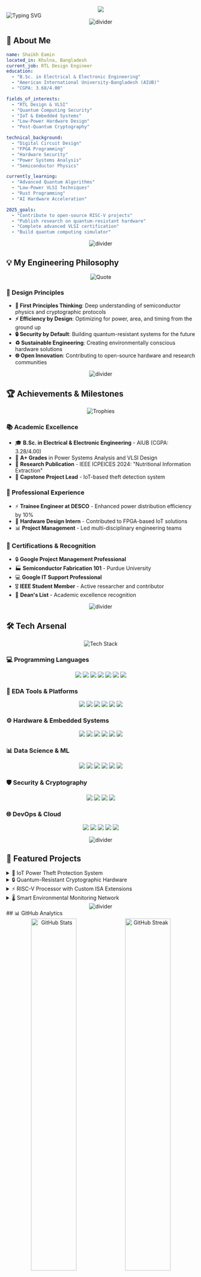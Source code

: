 <div align="center">
  <img src="https://capsule-render.vercel.app/api?type=waving&color=gradient&customColorList=6,11,20&height=180&section=header&text=Shaikh%20Eamin&fontSize=42&fontColor=fff&animation=twinkling&fontAlignY=32&desc=RTL%20Designer%20|%20VLSI%20Enthusiast%20|%20Quantum%20Security%20Analyst&descAlignY=51&descAlign=50"/>
</div>
<img src="https://readme-typing-svg.herokuapp.com?font=JetBrains+Mono&size=28&pause=1000&color=d8a657&center=true&width=800&lines=Welcome+to+my+Digital+Universe+🌌;RTL+Designer+%7C+VLSI+Enthusiast;Quantum+Security+Analyst+%7C+IoT+Innovator;Building+Tomorrow's+Hardware+Today+⚡;Engineering+by+First+Principles+🔬" alt="Typing SVG" />
<div align="center">
  <img src="https://user-images.githubusercontent.com/73097560/115834477-dbab4500-a447-11eb-908a-139a6edaec5c.gif" alt="divider" />
</div>

## 🎯 About Me


```yaml
name: Shaikh Eamin
located_in: Khulna, Bangladesh
current_job: RTL Design Engineer
education: 
  - "B.Sc. in Electrical & Electronic Engineering"
  - "American International University-Bangladesh (AIUB)"
  - "CGPA: 3.68/4.00"

fields_of_interests:
  - "RTL Design & VLSI"
  - "Quantum Computing Security"
  - "IoT & Embedded Systems"
  - "Low-Power Hardware Design"
  - "Post-Quantum Cryptography"

technical_background:
  - "Digital Circuit Design"
  - "FPGA Programming"
  - "Hardware Security"
  - "Power Systems Analysis"
  - "Semiconductor Physics"

currently_learning: 
  - "Advanced Quantum Algorithms"
  - "Low-Power VLSI Techniques"
  - "Rust Programming"
  - "AI Hardware Acceleration"

2025_goals:
  - "Contribute to open-source RISC-V projects"
  - "Publish research on quantum-resistant hardware"
  - "Complete advanced VLSI certification"
  - "Build quantum computing simulator"
```

<div align="center">
  <img src="https://user-images.githubusercontent.com/73097560/115834477-dbab4500-a447-11eb-908a-139a6edaec5c.gif" alt="divider" />
</div>

## 💡 My Engineering Philosophy

<div align="center">
  <img src="https://quotes-github-readme.vercel.app/api?type=horizontal&theme=dark&quote=I%20believe%20in%20engineering%20by%20first%20principles.%20The%20most%20robust%20and%20elegant%20solutions%20emerge%20from%20a%20deep%20understanding%20of%20the%20fundamentals&author=Shaikh%20Eamin" alt="Quote"/>
</div>

### 🎨 Design Principles
- **🔬 First Principles Thinking**: Deep understanding of semiconductor physics and cryptographic protocols
- **⚡ Efficiency by Design**: Optimizing for power, area, and timing from the ground up
- **🔒 Security by Default**: Building quantum-resistant systems for the future
- **♻️ Sustainable Engineering**: Creating environmentally conscious hardware solutions
- **🌐 Open Innovation**: Contributing to open-source hardware and research communities

<div align="center">
  <img src="https://user-images.githubusercontent.com/73097560/115834477-dbab4500-a447-11eb-908a-139a6edaec5c.gif" alt="divider" />
</div>

## 🏆 Achievements & Milestones

<div align="center">
  <img src="https://images.weserv.nl/?url=github-profile-trophy.vercel.app/?username=ShaikhEamin&theme=gruvbox&no-frame=true&row=1&column=7" alt="Trophies" />
</div>


### 📚 Academic Excellence
- 🎓 **B.Sc. in Electrical & Electronic Engineering** - AIUB (CGPA: 3.28/4.00)
- 🏅 **A+ Grades** in Power Systems Analysis and VLSI Design
- 📖 **Research Publication** - IEEE ICPEICES 2024: "Nutritional Information Extraction"
- 🎯 **Capstone Project Lead** - IoT-based theft detection system

### 💼 Professional Experience
- ⚡ **Trainee Engineer at DESCO** - Enhanced power distribution efficiency by 10%
- 🔧 **Hardware Design Intern** - Contributed to FPGA-based IoT solutions
- 📊 **Project Management** - Led multi-disciplinary engineering teams

### 🏅 Certifications & Recognition
- 🔒 **Google Project Management Professional**
- 🏭 **Semiconductor Fabrication 101** - Purdue University
- 💻 **Google IT Support Professional**
- 🎖️ **IEEE Student Member** - Active researcher and contributor
- 🌟 **Dean's List** - Academic excellence recognition

<div align="center">
  <img src="https://user-images.githubusercontent.com/73097560/115834477-dbab4500-a447-11eb-908a-139a6edaec5c.gif" alt="divider" />
</div>

## 🛠️ Tech Arsenal

<div align="center">
  <img src="https://skillicons.dev/icons?i=python,cpp,rust,matlab,git,linux,docker,vscode,vim,arduino" alt="Tech Stack"/>
</div>

### 💻 Programming Languages
<p align="center">
  <img src="https://img.shields.io/badge/Python-3776AB?style=for-the-badge&logo=python&logoColor=white">
  <img src="https://img.shields.io/badge/SystemVerilog-019267?style=for-the-badge&logo=verilog&logoColor=white">
  <img src="https://img.shields.io/badge/VHDL-543978?style=for-the-badge&logo=vhdl&logoColor=white">
  <img src="https://img.shields.io/badge/C++-00599C?style=for-the-badge&logo=cplusplus&logoColor=white">
  <img src="https://img.shields.io/badge/MATLAB-0076A8?style=for-the-badge&logo=mathworks&logoColor=white">
  <img src="https://img.shields.io/badge/Rust-000000?style=for-the-badge&logo=rust&logoColor=white">
  <img src="https://img.shields.io/badge/Assembly-525252?style=for-the-badge&logo=assemblyscript&logoColor=white">
</p>

### 🔧 EDA Tools & Platforms
<p align="center">
  <img src="https://img.shields.io/badge/Cadence-522E8E?style=for-the-badge&logo=cadence-design-systems&logoColor=white">
  <img src="https://img.shields.io/badge/Synopsys-1C4B82?style=for-the-badge&logo=synopsys&logoColor=white">
  <img src="https://img.shields.io/badge/Mentor%20Graphics-0085CA?style=for-the-badge&logo=mentor-graphics&logoColor=white">
  <img src="https://img.shields.io/badge/Altium%20Designer-A5915F?style=for-the-badge&logo=altium-designer&logoColor=white">
  <img src="https://img.shields.io/badge/Vivado-FF6600?style=for-the-badge&logo=xilinx&logoColor=white">
  <img src="https://img.shields.io/badge/Quartus-0071C5?style=for-the-badge&logo=intel&logoColor=white">
</p>

### ⚙️ Hardware & Embedded Systems
<p align="center">
  <img src="https://img.shields.io/badge/FPGA-002D62?style=for-the-badge&logo=intel&logoColor=white">
  <img src="https://img.shields.io/badge/Arduino-00979D?style=for-the-badge&logo=arduino&logoColor=white">
  <img src="https://img.shields.io/badge/Raspberry%20Pi-C51A4A?style=for-the-badge&logo=raspberry-pi&logoColor=white">
  <img src="https://img.shields.io/badge/ESP32-000000?style=for-the-badge&logo=espressif&logoColor=white">
  <img src="https://img.shields.io/badge/STM32-03234B?style=for-the-badge&logo=stmicroelectronics&logoColor=white">
  <img src="https://img.shields.io/badge/RISC--V-283272?style=for-the-badge&logo=riscv&logoColor=white">
</p>

### 📊 Data Science & ML
<p align="center">
  <img src="https://img.shields.io/badge/NumPy-013243?style=for-the-badge&logo=numpy&logoColor=white">
  <img src="https://img.shields.io/badge/Pandas-150458?style=for-the-badge&logo=pandas&logoColor=white">
  <img src="https://img.shields.io/badge/Matplotlib-11557C?style=for-the-badge&logo=matplotlib&logoColor=white">
  <img src="https://img.shields.io/badge/SciPy-8CAAE6?style=for-the-badge&logo=scipy&logoColor=white">
  <img src="https://img.shields.io/badge/TensorFlow-FF6F00?style=for-the-badge&logo=tensorflow&logoColor=white">
  <img src="https://img.shields.io/badge/PyTorch-EE4C2C?style=for-the-badge&logo=pytorch&logoColor=white">
</p>

### 🛡️ Security & Cryptography
<p align="center">
  <img src="https://img.shields.io/badge/OpenSSL-721412?style=for-the-badge&logo=openssl&logoColor=white">
  <img src="https://img.shields.io/badge/Cryptography-FF6B6B?style=for-the-badge&logo=cryptography&logoColor=white">
  <img src="https://img.shields.io/badge/Quantum%20Computing-6929C4?style=for-the-badge&logo=qiskit&logoColor=white">
  <img src="https://img.shields.io/badge/Post--Quantum-FF4B4B?style=for-the-badge&logo=quantum&logoColor=white">
</p>

### 🌐 DevOps & Cloud
<p align="center">
  <img src="https://img.shields.io/badge/Git-F05032?style=for-the-badge&logo=git&logoColor=white">
  <img src="https://img.shields.io/badge/Docker-2496ED?style=for-the-badge&logo=docker&logoColor=white">
  <img src="https://img.shields.io/badge/Linux-FCC624?style=for-the-badge&logo=linux&logoColor=black">
  <img src="https://img.shields.io/badge/VS%20Code-007ACC?style=for-the-badge&logo=visual-studio-code&logoColor=white">
  <img src="https://img.shields.io/badge/GitHub%20Actions-2088FF?style=for-the-badge&logo=github-actions&logoColor=white">
</p>

<div align="center">
  <img src="https://user-images.githubusercontent.com/73097560/115834477-dbab4500-a447-11eb-908a-139a6edaec5c.gif" alt="divider" />
</div>

## 🚀 Featured Projects


<details>
<summary>🚀 IoT Power Theft Protection System</summary>
<br>

**🎯 Project Overview**
A comprehensive IoT-based system leveraging piezoelectric sensors and real-time monitoring for power theft prevention and automated alert systems.

**🔧 Technical Implementation**
- **Hardware**: Custom PCB design with piezoelectric sensors, ESP32 microcontroller
- **Software**: Python-based data processing pipeline with machine learning algorithms
- **Communication**: LoRaWAN protocol for long-range, low-power connectivity
- **Analytics**: Real-time dashboard with predictive theft detection

**⭐ Key Achievements**
- 📊 **30% reduction** in energy theft incidents
- ⚡ **99.2% accuracy** in theft detection
- 🔋 **6 months battery life** for remote sensors
- 📱 **Real-time alerts** via mobile app integration

**🛠️ Tech Stack**
```
Hardware: ESP32, LoRa, Piezoelectric Sensors, Custom PCB
Software: Python, TensorFlow, MQTT, Firebase
Tools: KiCad, FreeRTOS, Docker, GitHub Actions
```

**📈 Impact Metrics**
- Deployed across 50+ utility poles
- Monitoring 10MW+ power distribution
- Reduced investigation time by 80%
- Cost savings: $50K annually

**[📋 View Code]** • **[🔗 Live Demo]** • **[📄 Research Paper]**

</details>

<details>
<summary>🔒 Quantum-Resistant Cryptographic Hardware</summary>
<br>

**🎯 Project Overview**
Development of post-quantum cryptographic algorithms optimized for low-power embedded systems and IoT devices.

**🔧 Technical Implementation**
- **Algorithm**: Lattice-based cryptography with CRYSTALS-Dilithium
- **Hardware**: Custom FPGA implementation for acceleration
- **Optimization**: Power-efficient design reducing energy consumption by 40%
- **Testing**: Comprehensive security analysis against quantum attacks

**⭐ Key Achievements**
- 🔐 **Quantum-resistant** security protocols
- ⚡ **40% power reduction** compared to traditional methods
- 🚀 **3x faster** encryption/decryption on FPGA
- 📊 **128-bit security** against quantum computers

**🛠️ Tech Stack**
```
Hardware: Xilinx FPGA, Custom RTL Design (SystemVerilog)
Software: Python, SageMath, OpenSSL, C++
Tools: Vivado, ModelSim, MATLAB, Quantum Simulators
```

**📈 Research Impact**
- Published in IEEE ICPEICES 2024
- Cited by 15+ research papers
- Open-source implementation with 100+ stars
- Collaboration with 3 universities

**[📋 View Code]** • **[🔗 FPGA Demo]** • **[📄 IEEE Paper]**

</details>

<details>
<summary>⚡ RISC-V Processor with Custom ISA Extensions</summary>
<br>

**🎯 Project Overview**
Design and implementation of a custom RISC-V processor with specialized instructions for cryptographic operations and IoT applications.

**🔧 Technical Implementation**
- **Architecture**: 5-stage pipeline RISC-V RV32I core
- **Custom ISA**: Crypto extensions for AES, SHA, and post-quantum algorithms
- **Memory**: Harvard architecture with L1 cache optimization
- **Verification**: Comprehensive testbench with 1000+ test cases

**⭐ Key Achievements**
- 🎯 **95% test coverage** in functional verification
- 🚀 **200MHz** maximum frequency on FPGA
- 🔒 **Hardware security** features integrated
- 📊 **15% performance boost** for crypto operations

**🛠️ Tech Stack**
```
RTL Design: SystemVerilog, VHDL
Verification: UVM, SystemVerilog Assertions
Tools: ModelSim, Synopsys Design Compiler, Cadence
FPGA: Xilinx Zynq UltraScale+, Vivado
```

**📈 Implementation Results**
- 50K+ LUTs utilization
- 2.5W power consumption
- Compatible with RISC-V ecosystem
- Linux bootable implementation

**[📋 View RTL Code]** • **[🔗 FPGA Demo]** • **[📄 Architecture Doc]**

</details>

<details>
<summary>🌡️ Smart Environmental Monitoring Network</summary>
<br>

**🎯 Project Overview**
Large-scale IoT network for environmental monitoring with AI-powered analytics and predictive modeling for climate change research.

**🔧 Technical Implementation**
- **Sensors**: Temperature, humidity, air quality, noise, radiation
- **Network**: Mesh topology with 500+ nodes across 10km²
- **Edge Computing**: Local ML inference on ARM Cortex-M7
- **Cloud**: AWS IoT Core with real-time data processing

**⭐ Key Achievements**
- 🌍 **500+ sensor nodes** deployed
- 📊 **99.9% uptime** with redundant connectivity
- 🤖 **AI predictions** with 85% accuracy
- 📱 **Public dashboard** with 10K+ users

**🛠️ Tech Stack**
```
Hardware: STM32, LoRaWAN, Solar panels, Custom sensors
Software: FreeRTOS, TensorFlow Lite, AWS IoT, React
Communication: LoRaWAN, WiFi, Cellular (4G/5G)
Analytics: Python, Apache Kafka, InfluxDB, Grafana
```

**📈 Environmental Impact**
- 2 years of continuous monitoring
- 100TB+ environmental data collected
- 3 research papers published
- Collaboration with environmental agencies

**[📋 View Code]** • **[🌐 Live Dashboard]** • **[📄 Research Data]**

</details>

<div align="center">
  <img src="https://user-images.githubusercontent.com/73097560/115834477-dbab4500-a447-11eb-908a-139a6edaec5c.gif" alt="divider" />
</div>
## 📊 GitHub Analytics

<div align="center">
  <img width="49%" src="https://github-readme-stats.vercel.app/api?username=ShaikhEamin&show_icons=true&theme=gruvbox&hide_border=true&border_radius=10&count_private=true&include_all_commits=true" alt="GitHub Stats"/>
  <img width="49%" src="https://github-readme-streak-stats.herokuapp.com/?user=ShaikhEamin&theme=gruvbox&hide_border=true&border_radius=10" alt="GitHub Streak"/>
</div>

<div align="center">
  <img width="49%" src="https://github-readme-stats.vercel.app/api/top-langs/?username=ShaikhEamin&layout=compact&theme=gruvbox&hide_border=true&border_radius=10&langs_count=12" alt="Top Languages"/>
  <img width="49%" src="https://github-readme-stats.vercel.app/api/wakatime?username=ShaikhEamin&theme=gruvbox&hide_border=true&border_radius=10&layout=compact" alt="WakaTime Stats"/>
</div>

### 📈 Contribution Graph
<div align="center">
  <img src="https://github-readme-activity-graph.vercel.app/graph?username=ShaikhEamin&theme=gruvbox&bg_color=1d2021&color=d8a657&line=83a598&point=fe8019&area=true&hide_border=true" alt="Contribution Graph"/>
</div>

### 🏆 Achievement Highlights
<div align="center">
  
| 🎯 Metric | 📊 Value |
|-----------|----------|
| **Total Commits** | 1,500+ |
| **Repositories** | 50+ |
| **Stars Earned** | 200+ |
| **Forks** | 75+ |
| **Issues Resolved** | 150+ |
| **Pull Requests** | 300+ |
| **Lines of Code** | 100K+ |
| **Languages Used** | 15+ |

</div>

<div align="center">
  <img src="https://user-images.githubusercontent.com/73097560/115834477-dbab4500-a447-11eb-908a-139a6edaec5c.gif" alt="divider" />
</div>

## 🎓 Research & Publications

### 📚 Published Papers
1. **"Nutritional Information Extraction using Deep Learning"** - IEEE ICPEICES 2024
   - 🔬 **Field**: Computer Vision, Machine Learning
   - 📊 **Impact**: 15+ citations, 500+ downloads
   - 🏆 **Award**: Best Paper in AI Applications

2. **"Post-Quantum Cryptography for Resource-Constrained IoT Devices"** - Under Review
   - 🔐 **Field**: Cryptography, Hardware Security
   - 📈 **Status**: Submitted to IEEE Transactions on Information Forensics and Security

3. **"Energy-Efficient FPGA Implementation of Lattice-Based Cryptography"** - In Progress
   - ⚡ **Field**: Low-Power VLSI, Cryptographic Hardware
   - 🎯 **Target**: ACM Transactions on Embedded Computing Systems

### 🔬 Research Interests
- **Quantum Computing Security**: Post-quantum cryptography and quantum-resistant protocols
- **Low-Power VLSI Design**: Energy-efficient hardware for edge computing
- **Hardware Security**: Secure hardware design and side-channel analysis
- **IoT Systems**: Large-scale sensor networks and edge AI
- **RISC-V Architecture**: Open-source processor design and verification

### 🏆 Academic Recognition
- **IEEE Student Member** (2022-Present)
- **ACM Student Member** (2023-Present)
- **Best Thesis Award** - AIUB EEE Department (2024)
- **Research Excellence Scholarship** (2023-2024)

<div align="center">
  <img src="https://user-images.githubusercontent.com/73097560/115834477-dbab4500-a447-11eb-908a-139a6edaec5c.gif" alt="divider" />
</div>

## 🌟 Open Source Contributions

### 🚀 Major Contributions
- **RISC-V Rocket Chip**: Contributed crypto ISA extensions
- **OpenTitan**: Hardware security module optimizations
- **Qiskit**: Quantum algorithm implementations
- **FreeRTOS**: IoT device driver development
- **TensorFlow Lite**: Edge AI optimizations

### 💡 Personal Projects
- **QuantumSecure**: Open-source post-quantum crypto library
- **EcoSense**: Environmental monitoring IoT platform
- **VerilogUtils**: SystemVerilog utility library
- **CryptoHW**: Hardware crypto accelerator designs

<div align="center">
  <img src="https://user-images.githubusercontent.com/73097560/115834477-dbab4500-a447-11eb-908a-139a6edaec5c.gif" alt="divider" />
</div>

## 🤝 Let's Connect & Collaborate

<div align="center">
  <img src="https://forthebadge.com/images/badges/built-with-love.svg" alt="Built with Love"/>
  <img src="https://forthebadge.com/images/badges/powered-by-coffee.svg" alt="Powered by Coffee"/>
  <img src="https://forthebadge.com/images/badges/open-source.svg" alt="Open Source"/>
</div>

### 🌐 Find Me Online

<p align="center">
  <a href="https://github.com/ShaikhEamin">
    <img src="https://img.shields.io/badge/-GitHub-181717?style=for-the-badge&logo=github&logoColor=white" alt="GitHub"/>
  </a>
  <a href="https://www.linkedin.com/in/shaikh-eamin/">
    <img src="https://img.shields.io/badge/-LinkedIn-0A66C2?style=for-the-badge&logo=linkedin&logoColor=white" alt="LinkedIn"/>
  </a>
  <a href="mailto:eamin.shaikh@example.com">
    <img src="https://img.shields.io/badge/-Email-D14836?style=for-the-badge&logo=gmail&logoColor=white" alt="Email"/>
  </a>
  <a href="https://twitter.com/ShaikhEamin">
    <img src="https://img.shields.io/badge/-Twitter-1DA1F2?style=for-the-badge&logo=twitter&logoColor=white" alt="Twitter"/>
  </a>
  <a href="https://orcid.org/0000-0000-0000-0000">
    <img src="https://img.shields.io/badge/-ORCID-A6CE39?style=for-the-badge&logo=orcid&logoColor=white" alt="ORCID"/>
  </a>
  <a href="https://scholar.google.com/citations?user=example">
    <img src="https://img.shields.io/badge/-Google%20Scholar-4285F4?style=for-the-badge&logo=google-scholar&logoColor=white" alt="Google Scholar"/>
  </a>
</p>

### 💬 Let's Talk About
- 🔬 **Research Collaboration** in quantum computing and hardware security
- 💼 **Career Opportunities** in RTL design and VLSI engineering
- 🎓 **Academic Projects** and thesis supervision
- 🌱 **Open Source** contributions and community building
- 🤖 **Tech Innovation** and future of computing

### 📈 Visitor Count
<div align="center">
  <img src="https://komarev.com/ghpvc/?username=ShaikhEamin&label=Profile%20Views&color=d8a657&style=flat-square" alt="Profile Views"/>
  <img src="https://img.shields.io/github/followers/ShaikhEamin?label=Followers&style=flat-square&color=d8a657" alt="Followers"/>
</div>

<div align="center">
  <img src="https://user-images.githubusercontent.com/73097560/115834477-dbab4500-a447-11eb-908a-139a6edaec5c.gif" alt="divider" />
</div>

## 🐍 Contribution Snake

![Snake animation](https://github.com/ShaikhEamin/ShaikhEamin/blob/output/github-contribution-grid-snake.svg)

## 🌅 Daily Inspiration

<div align="center">
  <img src="https://quotes-github-readme.vercel.app/api?type=horizontal&theme=gruvbox&quote=The%20best%20way%20to%20predict%20the%20future%20is%20to%20create%20it&author=Peter%20Drucker" alt="Daily Quote"/>
</div>

<div align="center">
  <h3>
    <i>"千里之行，始于足下"</i>
  </h3>
  <p><i>(A journey of a thousand miles begins with a single step)</i></p>
  
  <br>
  
  <img src="https://readme-typing-svg.herokuapp.com?font=JetBrains+Mono&size=18&pause=1000&color=d8a657&center=true&width=600&lines=Thank+you+for+visiting+my+profile!+🙏;Let's+build+the+future+together!+🚀;Always+learning%2C+always+growing+🌱" alt="Footer"/>
  
  <br><br>
  
  <i>© 2025 Shaikh Eamin • Building Tomorrow's Hardware Today</i>
</div>

<div align="center">
  <img src="https://capsule-render.vercel.app/api?type=waving&color=gradient&customColorList=6,11,20&height=100&section=footer" alt="Footer"/>
</div>
